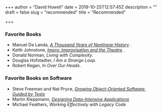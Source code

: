 +++
author = "David Howell"
date = 2019-10-25T12:57:45Z
description = ""
draft = false
slug = "recommended"
title = "Recommended"

+++


### Favorite Books
* Manuel De Landa,  [*A Thousand Years of Nonlinear History*](https://www.amazon.com/dp/0942299310/) .
* Keith Johnstone,  [*Impro: Improvisation and the Theatre*](https://www.amazon.com/dp/0878301178/) .
* Donald Norman, _Living with Complexity_.
* Douglas Hofstadter, _I Am a Strange Loop_.
* Robert Kegan, _In Over Our Heads_.

### Favorite Books on Software
* Steve Freeman and Nat Pryce, [*Growing Object-Oriented Software, Guided by Tests*](https://www.amazon.com/dp/0321503627) 
* Martin Kleppmann, [*Designing Data-Intensive Applications*](https://www.amazon.com/dp/1449373321) 
* Michael Feathers, *Working Effectively with Legacy Code*



